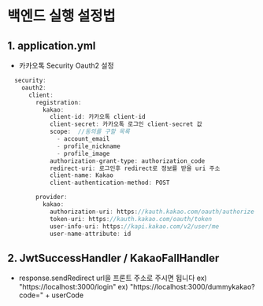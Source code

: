 # 백엔드 실행 설정법

## 1. application.yml

- 카카오톡 Security Oauth2 설정

```JAVA
  security:
    oauth2:
      client:
        registration:
          kakao:
            client-id: 카카오톡 client-id
            client-secret: 카카오톡 로그인 client-secret 값
            scope:  //동의를 구할 목록
              - account_email
              - profile_nickname
              - profile_image
            authorization-grant-type: authorization_code
            redirect-uri: 로그인후 redirect로 정보를 받을 uri 주소
            client-name: Kakao
            client-authentication-method: POST

        provider:
          kakao:
            authorization-uri: https://kauth.kakao.com/oauth/authorize   // 카카오 인증 (로그인 유저 인증 코드 받음)
            token-uri: https://kauth.kakao.com/oauth/token               // 카카오 토큰 (로그인 유저 토큰 발급 받음)
            user-info-uri: https://kapi.kakao.com/v2/user/me             // 카카오 유저정보 (로그인 유저 정보 받음)
            user-name-attribute: id
```

## 2. JwtSuccessHandler / KakaoFallHandler

- response.sendRedirect
  url을 프론트 주소로 주시면 됩니다
  ex) "https://localhost:3000/login"
  ex) "https://localhost:3000/dummykakao?code=" + userCode
